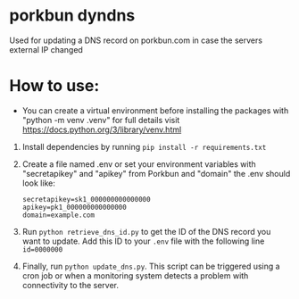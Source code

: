 # porkbun dyndns
Used for updating a DNS record on porkbun.com in case the servers external IP changed

# How to use:
* You can create a virtual environment before installing the packages with "python -m venv .venv" for full details visit https://docs.python.org/3/library/venv.html
1. Install dependencies by running `pip install -r requirements.txt`
2. Create a file named .env or set your environment variables with "secretapikey" and "apikey" from Porkbun and "domain"
     the .env should look like:
   
       secretapikey=sk1_000000000000000
       apikey=pk1_000000000000000
       domain=example.com
4. Run `python retrieve_dns_id.py` to get the ID of the DNS record you want to update. Add this ID to your `.env` file with the following line `id=0000000`
5. Finally, run `python update_dns.py`. This script can be triggered using a cron job or when a monitoring system detects a problem with connectivity to the server.

